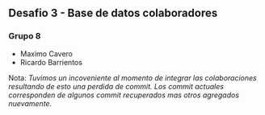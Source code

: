 ## Desafio 3 - Base de datos colaboradores
### Grupo 8
- Maximo Cavero
- Ricardo Barrientos

  
Nota: _Tuvimos un incoveniente al momento de integrar las colaboraciones resultando de esto una perdida de commit.
Los commit actuales corresponden de algunos commit recuperados mas otros agregados nuevamente._

